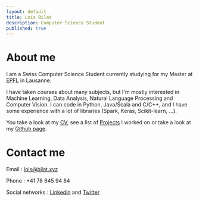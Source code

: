 ```yaml
---
layout: default
title: Loïs Bilat
description: Computer Science Student
published: true
---
```


# About me

I am a Swiss Computer Science Student currently studying for my Master at [EPFL](https://epfl.ch) in Lausanne. 

I have taken courses about many subjects, but I'm mostly interested in Machine Learning, Data Analysis, Natural Language Processing and Computer Vision. I can code in Python, Java/Scala and C/C++, and I have some experience with a lot of libraries (Spark, Keras, Scikit-learn, ...).

You take a look at my [CV](http://bilat.xyz/cv), see a list of [Projects](http://bilat.xyz/projects) I worked on or take a look at my [Github page](https://github.com/Billotais).

# Contact me

Email : [lois@bilat.xyz](mailto:lois@bilat.xyz)

Phone : +41 78 645 94 84

Social networks : [Linkedin](https://linkedin.com/in/lois-bilat) and [Twitter](https://twitter.com/@Billotais)







